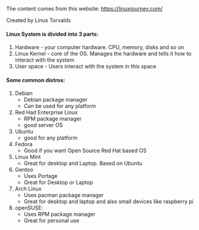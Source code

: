 The content comes from this website: https://linuxjourney.com/

Created by Linus Torvalds

#### Linux System is divided into 3 parts:
1. Hardware - your computer hardware. CPU, memory, disks and so on
2. Linux Kernel - core of the OS. Manages the hardware and tells it how to interact with the system
3. User space - Users interact with the system in this space

#### Some common distros:
1. Debian
	- Debian package manager
	- Can be used for any platform
2. Red Had Enterprise Linux
	- RPM package manager
	- good server OS
3. Ubuntu
	-  good for any platform
4. Fedora
	- Good if you want Open Source Red Hat based OS
5. Linux Mint
	- Great for desktop and Laptop. Based on Ubuntu
6. Gentoo
	- Uses Portage
	- Great for Desktop or Laptop
7. Arch Linux
	- Uses pacman package manager
	- Great for desktop and laptop and also small devices like raspberry pi
8. openSUSE:
	- Uses RPM package manager
	- Great for personal use